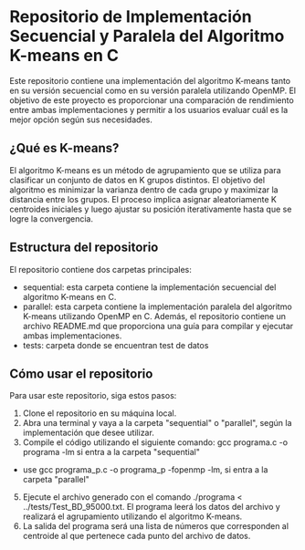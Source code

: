 # Repositorio de Implementación Secuencial y Paralela del Algoritmo K-means en C
Este repositorio contiene una implementación del algoritmo K-means tanto en su versión secuencial como en su versión paralela utilizando OpenMP. El objetivo de este proyecto es proporcionar una comparación de rendimiento entre ambas implementaciones y permitir a los usuarios evaluar cuál es la mejor opción según sus necesidades.

## ¿Qué es K-means?
El algoritmo K-means es un método de agrupamiento que se utiliza para clasificar un conjunto de datos en K grupos distintos. El objetivo del algoritmo es minimizar la varianza dentro de cada grupo y maximizar la distancia entre los grupos. El proceso implica asignar aleatoriamente K centroides iniciales y luego ajustar su posición iterativamente hasta que se logre la convergencia.

## Estructura del repositorio
El repositorio contiene dos carpetas principales:

* sequential: esta carpeta contiene la implementación secuencial del algoritmo K-means en C.
* parallel: esta carpeta contiene la implementación paralela del algoritmo K-means utilizando OpenMP en C.
Además, el repositorio contiene un archivo README.md que proporciona una guía para compilar y ejecutar ambas implementaciones.
* tests: carpeta donde se encuentran test de datos

## Cómo usar el repositorio
Para usar este repositorio, siga estos pasos:

1. Clone el repositorio en su máquina local.
2. Abra una terminal y vaya a la carpeta "sequential" o "parallel", según la implementación que desee utilizar.
3. Compile el código utilizando el siguiente comando: gcc programa.c -o programa -lm si entra a la carpeta "sequential"
  * use gcc programa_p.c -o programa_p -fopenmp -lm, si entra a la carpeta "parallel"
5. Ejecute el archivo generado con el comando ./programa < ../tests/Test_BD_95000.txt. El programa leerá los datos del archivo y realizará el agrupamiento utilizando el algoritmo K-means.
6. La salida del programa será una lista de números que corresponden al centroide al que pertenece cada punto del archivo de datos.
